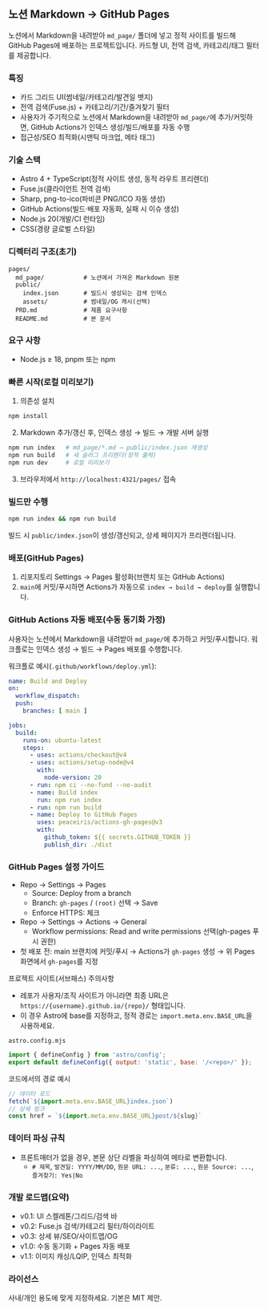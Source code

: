 ## 노션 Markdown → GitHub Pages

노션에서 Markdown을 내려받아 `md_page/` 폴더에 넣고 정적 사이트를 빌드해 GitHub Pages에 배포하는 프로젝트입니다. 카드형 UI, 전역 검색, 카테고리/태그 필터를 제공합니다.

### 특징
- 카드 그리드 UI(썸네일/카테고리/발견일 뱃지)
- 전역 검색(Fuse.js) + 카테고리/기간/즐겨찾기 필터
- 사용자가 주기적으로 노션에서 Markdown을 내려받아 `md_page/`에 추가/커밋하면, GitHub Actions가 인덱스 생성/빌드/배포를 자동 수행
- 접근성/SEO 최적화(시맨틱 마크업, 메타 태그)

### 기술 스택
- Astro 4 + TypeScript(정적 사이트 생성, 동적 라우트 프리렌더)
- Fuse.js(클라이언트 전역 검색)
- Sharp, png-to-ico(파비콘 PNG/ICO 자동 생성)
- GitHub Actions(빌드·배포 자동화, 실패 시 이슈 생성)
- Node.js 20(개발/CI 런타임)
- CSS(경량 글로벌 스타일)

### 디렉터리 구조(초기)
```
pages/
  md_page/           # 노션에서 가져온 Markdown 원본
  public/
    index.json       # 빌드시 생성되는 검색 인덱스
    assets/          # 썸네일/OG 캐시(선택)
  PRD.md             # 제품 요구사항
  README.md          # 본 문서
```

### 요구 사항
- Node.js ≥ 18, pnpm 또는 npm

### 빠른 시작(로컬 미리보기)
1) 의존성 설치
```bash
npm install
```
2) Markdown 추가/갱신 후, 인덱스 생성 → 빌드 → 개발 서버 실행
```bash
npm run index   # md_page/*.md → public/index.json 재생성
npm run build   # 새 슬러그 프리렌더(정적 출력)
npm run dev     # 로컬 미리보기
```
3) 브라우저에서 `http://localhost:4321/pages/` 접속

### 빌드만 수행
```bash
npm run index && npm run build
```
빌드 시 `public/index.json`이 생성/갱신되고, 상세 페이지가 프리렌더됩니다.

### 배포(GitHub Pages)
1) 리포지토리 Settings → Pages 활성화(브랜치 또는 GitHub Actions)
2) `main`에 커밋/푸시하면 Actions가 자동으로 `index → build → deploy`를 실행합니다.

### GitHub Actions 자동 배포(수동 동기화 가정)
사용자는 노션에서 Markdown을 내려받아 `md_page/`에 추가하고 커밋/푸시합니다. 워크플로는 인덱스 생성 → 빌드 → Pages 배포를 수행합니다.

워크플로 예시(`.github/workflows/deploy.yml`):
```yaml
name: Build and Deploy
on:
  workflow_dispatch:
  push:
    branches: [ main ]

jobs:
  build:
    runs-on: ubuntu-latest
    steps:
      - uses: actions/checkout@v4
      - uses: actions/setup-node@v4
        with:
          node-version: 20
      - run: npm ci --no-fund --no-audit
      - name: Build index
        run: npm run index
      - run: npm run build
      - name: Deploy to GitHub Pages
        uses: peaceiris/actions-gh-pages@v3
        with:
          github_token: ${{ secrets.GITHUB_TOKEN }}
          publish_dir: ./dist
```

### GitHub Pages 설정 가이드
- Repo → Settings → Pages
  - Source: Deploy from a branch
  - Branch: `gh-pages` / `(root)` 선택 → Save
  - Enforce HTTPS: 체크
- Repo → Settings → Actions → General
  - Workflow permissions: Read and write permissions 선택(gh-pages 푸시 권한)
- 첫 배포 전: main 브랜치에 커밋/푸시 → Actions가 `gh-pages` 생성 → 위 Pages 화면에서 `gh-pages`를 지정

프로젝트 사이트(서브패스) 주의사항
- 레포가 사용자/조직 사이트가 아니라면 최종 URL은 `https://{username}.github.io/{repo}/` 형태입니다.
- 이 경우 Astro에 base를 지정하고, 정적 경로는 `import.meta.env.BASE_URL`을 사용하세요.

`astro.config.mjs`
```js
import { defineConfig } from 'astro/config';
export default defineConfig({ output: 'static', base: '/<repo>/' });
```

코드에서의 경로 예시
```js
// 데이터 로드
fetch(`${import.meta.env.BASE_URL}index.json`)
// 상세 링크
const href = `${import.meta.env.BASE_URL}post/${slug}`
```

### 데이터 파싱 규칙
- 프론트매터가 없을 경우, 본문 상단 라벨을 파싱하여 메타로 변환합니다.
  - `# 제목`, `발견일: YYYY/MM/DD`, `원문 URL: ...`, `분류: ...`, `원문 Source: ...`, `즐겨찾기: Yes|No`

### 개발 로드맵(요약)
- v0.1: UI 스켈레톤/그리드/검색 바
- v0.2: Fuse.js 검색/카테고리 필터/하이라이트
- v0.3: 상세 뷰/SEO/사이트맵/OG
- v1.0: 수동 동기화 + Pages 자동 배포
- v1.1: 이미지 캐싱/LQIP, 인덱스 최적화

### 라이선스
사내/개인 용도에 맞게 지정하세요. 기본은 MIT 제안.


